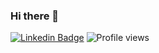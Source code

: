 ### Hi there 👋
[![Linkedin Badge](https://img.shields.io/badge/roman-ermakov-a3704a197?style=flat&logo=Linkedin&logoColor=white&link=https://www.linkedin.com/in/roman-ermakov-a3704a197/)](https://www.linkedin.com/in/roman-ermakov-a3704a197/) ![Profile views](https://gpvc.arturio.dev/klotsin)
<!--
**klotsin/klotsin** is a ✨ _special_ ✨ repository because its `README.md` (this file) appears on your GitHub profile.

Here are some ideas to get you started:
- 🔭 I’m currently working on ...
- 🌱 I’m currently learning ...
- 👯 I’m looking to collaborate on ...
- 🤔 I’m looking for help with ...
- 💬 Ask me about ...
- 📫 How to reach me: ...
- 😄 Pronouns: ...
- ⚡ Fun fact: ...
-->

